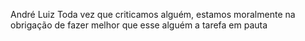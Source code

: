André Luiz
Toda vez que criticamos alguém, estamos moralmente na obrigação de fazer melhor que esse alguém a tarefa em pauta
